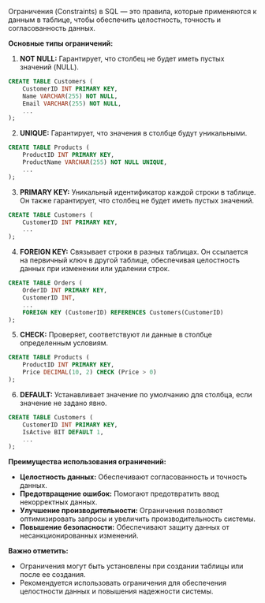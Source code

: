 Ограничения (Constraints) в SQL — это правила, которые применяются к данным в таблице, чтобы обеспечить целостность, точность и согласованность данных.

**Основные типы ограничений:**

1. **NOT NULL:** Гарантирует, что столбец не будет иметь пустых значений (NULL).

```sql
CREATE TABLE Customers (
    CustomerID INT PRIMARY KEY,
    Name VARCHAR(255) NOT NULL,
    Email VARCHAR(255) NOT NULL,
    ...
);
```

2. **UNIQUE:** Гарантирует, что значения в столбце будут уникальными.

```sql
CREATE TABLE Products (
    ProductID INT PRIMARY KEY,
    ProductName VARCHAR(255) NOT NULL UNIQUE,
    ...
);
```

3. **PRIMARY KEY:** Уникальный идентификатор каждой строки в таблице. Он также гарантирует, что столбец не будет иметь пустых значений.

```sql
CREATE TABLE Customers (
    CustomerID INT PRIMARY KEY,
    ...
);
```

4. **FOREIGN KEY:** Связывает строки в разных таблицах. Он ссылается на первичный ключ в другой таблице, обеспечивая целостность данных при изменении или удалении строк.

```sql
CREATE TABLE Orders (
    OrderID INT PRIMARY KEY,
    CustomerID INT,
    ...
    FOREIGN KEY (CustomerID) REFERENCES Customers(CustomerID)
);
```

5. **CHECK:** Проверяет, соответствуют ли данные в столбце определенным условиям.

```sql
CREATE TABLE Products (
    ProductID INT PRIMARY KEY,
    Price DECIMAL(10, 2) CHECK (Price > 0)
);
```

6. **DEFAULT:** Устанавливает значение по умолчанию для столбца, если значение не задано явно.

```sql
CREATE TABLE Customers (
    CustomerID INT PRIMARY KEY,
    IsActive BIT DEFAULT 1,
    ...
);
```

**Преимущества использования ограничений:**

- **Целостность данных:** Обеспечивают согласованность и точность данных.
- **Предотвращение ошибок:** Помогают предотвратить ввод некорректных данных.
- **Улучшение производительности:** Ограничения позволяют оптимизировать запросы и увеличить производительность системы.
- **Повышение безопасности:** Обеспечивают защиту данных от несанкционированных изменений.

**Важно отметить:**

- Ограничения могут быть установлены при создании таблицы или после ее создания.
- Рекомендуется использовать ограничения для обеспечения целостности данных и повышения надежности системы.